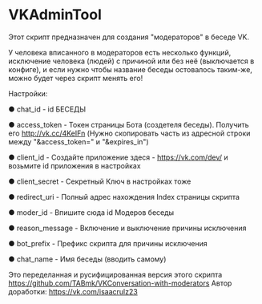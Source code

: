 # VKAdminTool
Этот скрипт предназначен для создания "модераторов" в беседе VK.

У человека вписанного в модераторов есть несколько функций, исключение человека (людей) с причиной или без неё (выключается в конфиге), и если нужно чтобы название беседы остовалось таким-же, можно будет через скрипт менять его!

Настройки:

● chat_id        - id БЕСЕДЫ

● access_token   - Токен страницы Бота (создетеля беседы). Получить его http://vk.cc/4KeIFn (Нужно скопировать часть из адресной строки между "&access_token=" и "&expires_in")

● client_id      - Создайте приложение здеся - https://vk.com/dev/ и возьмите id приложения в настройках

● client_secret  - Секретный Ключ в настройках тоже

● redirect_uri   - Полный адрес нахождения Index страницы скрипта

● moder_id       - Впишите сюда id Модеров беседы

● reason_message - Включение и выключение причины исключения

● bot_prefix     - Префикс скрипта для причины исключения

● chat_name      - Имя беседы (вводить самому)

Это переделанная и русифицированная версия этого скрипта https://github.com/TABmk/VKConversation-with-moderators
Автор доработки: https://vk.com/isaacrulz23
